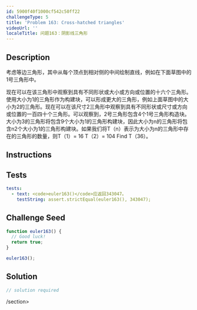 ```yaml
---
id: 5900f40f1000cf542c50ff22
challengeType: 5
title: 'Problem 163: Cross-hatched triangles'
videoUrl: ''
localeTitle: 问题163：阴影线三角形
---
```


## Description
<section id="description">考虑等边三角形，其中从每个顶点到相对侧的中间绘制直线，例如在下面草图中的1号三角形中。 <p>现在可以在该三角形中观察到具有不同形状或大小或方向或位置的十六个三角形。使用大小为1的三角形作为构建块，可以形成更大的三角形，例如上面草图中的大小为2的三角形。现在可以在该尺寸2三角形中观察到具有不同形状或尺寸或方向或位置的一百四十个三角形。可以观察到，2号三角形包含4个1号三角形构造块。大小为3的三角形将包含9个大小为1的三角形构建块，因此大小为n的三角形将包含n2个大小为1的三角形构建块。如果我们将T（n）表示为大小为n的三角形中存在的三角形的数量，则T（1）= 16 T（2）= 104 Find T（36）。 </p></section>

## Instructions
<section id="instructions">
</section>

## Tests
<section id='tests'>

```yml
tests:
  - text: <code>euler163()</code>应返回343047。
    testString: assert.strictEqual(euler163(), 343047);

```

</section>

## Challenge Seed
<section id='challengeSeed'>

<div id='js-seed'>

```js
function euler163() {
  // Good luck!
  return true;
}

euler163();

```

</div>



</section>

## Solution
<section id='solution'>

```js
// solution required
```

/section>
